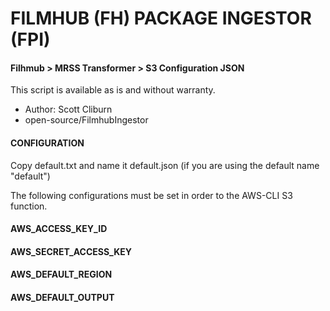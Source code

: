 # FILMHUB (FH) PACKAGE INGESTOR (FPI)
#### Filhmub > MRSS Transformer > S3 Configuration JSON
This script is available as is and without warranty.

- Author: Scott Cliburn
- open-source/FilmhubIngestor

#### CONFIGURATION
Copy default.txt and name it default.json (if you are using the default name "default")

The following configurations must be set in order to the AWS-CLI S3 function.

#### AWS_ACCESS_KEY_ID

#### AWS_SECRET_ACCESS_KEY

#### AWS_DEFAULT_REGION

#### AWS_DEFAULT_OUTPUT




